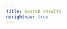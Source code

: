 ```yaml
---
title: Search results
norightnav: true
---
```

<style>
.st-ui-type-heading, .st-ui-type-detail, .st-ui-type-detail-bold, .st-query-present, .st-ui-search-summary-query  {
  font-family: "Oculus Sans", Arial, Helvetica, sans-serif !important;
}
.st-ui-type-detail-bold {
  color: #006621;
}
.st-ui-type-detail-bold::after {
  content: "\A";
  white-space: pre;
}
.st-ui-type-detail:before {
}
</style>
<script language="JavaScript">
var replacedOnce = false;
function massageSearchResultHTML()
{
  var x = document.getElementsByClassName("st-ui-type-detail");
  for (var i = 0; i < x.length; i++) {
    var currentHTML = x[i].innerHTML;
    var newHTML = currentHTML.replace('&nbsp;•&nbsp;','')
    newHTML = newHTML.replace('https://forums.oculusvr.com','<b>Forums</b>: ')
    newHTML = newHTML.replace('https://developer.oculus.com','<b>Docs</b>: ')
    x[i].innerHTML = newHTML;
  }
}
$("body").on('DOMSubtreeModified', "#searchResults", function(data) {
  if (data.currentTarget.innerText.length > 0 && replacedOnce==false) {
    massageSearchResultHTML();
    replacedOnce = true;
  }
});
</script>
<div class="st-search-container" id="searchResults"></div>
